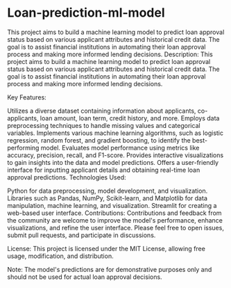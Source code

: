 # Loan-prediction-ml-model
This project aims to build a machine learning model to predict loan approval status based on various applicant attributes and historical credit data. The goal is to assist financial institutions in automating their loan approval process and making more informed lending decisions.
Description:
This project aims to build a machine learning model to predict loan approval status based on various applicant attributes and historical credit data. The goal is to assist financial institutions in automating their loan approval process and making more informed lending decisions.

Key Features:

Utilizes a diverse dataset containing information about applicants, co-applicants, loan amount, loan term, credit history, and more.
Employs data preprocessing techniques to handle missing values and categorical variables.
Implements various machine learning algorithms, such as logistic regression, random forest, and gradient boosting, to identify the best-performing model.
Evaluates model performance using metrics like accuracy, precision, recall, and F1-score.
Provides interactive visualizations to gain insights into the data and model predictions.
Offers a user-friendly interface for inputting applicant details and obtaining real-time loan approval predictions.
Technologies Used:

Python for data preprocessing, model development, and visualization.
Libraries such as Pandas, NumPy, Scikit-learn, and Matplotlib for data manipulation, machine learning, and visualization.
Streamlit for creating a web-based user interface.
Contributions:
Contributions and feedback from the community are welcome to improve the model's performance, enhance visualizations, and refine the user interface. Please feel free to open issues, submit pull requests, and participate in discussions.

License:
This project is licensed under the MIT License, allowing free usage, modification, and distribution.

Note:
The model's predictions are for demonstrative purposes only and should not be used for actual loan approval decisions.
